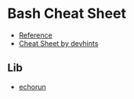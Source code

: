 # Bash Cheat Sheet

* [Reference](https://www.gnu.org/software/bash/manual/bash.html)
* [Cheat Sheet by devhints](https://devhints.io/bash)

## Lib

* [echorun](echorun)
